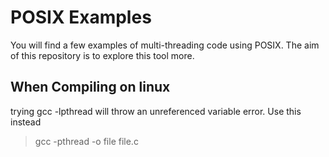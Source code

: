 # POSIX Examples

You will find a few examples of multi-threading code using POSIX. The aim of this repository is to explore this tool more.

## When Compiling on linux
trying gcc -lpthread will throw an unreferenced variable error. Use this instead
> gcc -pthread -o file file.c 